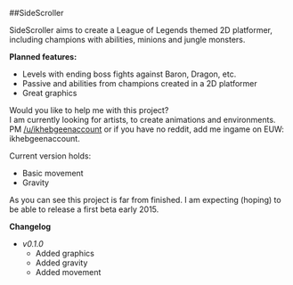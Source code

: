 ##SideScroller

SideScroller aims to create a League of Legends themed 2D platformer, including champions with abilities, minions and jungle monsters. 

**Planned features:**
  - Levels with ending boss fights against Baron, Dragon, etc.
  - Passive and abilities from champions created in a 2D platformer
  - Great graphics
  
Would you like to help me with this project?  
I am currently looking for artists, to create animations and environments.  
PM [/u/ikhebgeenaccount](http://www.reddit.com/u/ikhebgeenaccount) or if you have no reddit, add me ingame on EUW: ikhebgeenaccount.  

Current version holds:
  - Basic movement
  - Gravity

As you can see this project is far from finished. I am expecting (hoping) to be able to release a first beta early 2015.

**Changelog**
  - *v0.1.0*
    - Added graphics
    - Added gravity
    - Added movement
